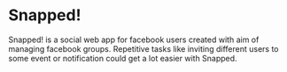 Snapped!
========

Snapped! is a social web app for facebook users created with aim of managing facebook groups. Repetitive tasks like inviting different users to some event or notification could get a lot easier with Snapped.
